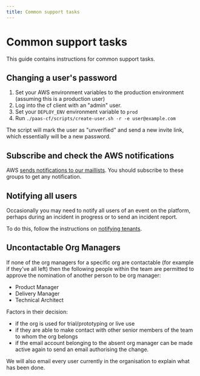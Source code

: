 ```yaml
---
title: Common support tasks
---
```


# Common support tasks

This guide contains instructions for common support tasks.


## Changing a user's password

1. Set your AWS environment variables to the production environment
   (assuming this is a production user)
2. Log into the cf client with an "admin" user.
3. Set your `DEPLOY_ENV` environment variable to `prod`
4. Run `./paas-cf/scripts/create-user.sh -r -e user@example.com`

The script will mark the user as "unverified" and send a new invite
link, which essentially will be a new password.

## Subscribe and check the AWS notifications

AWS [sends notifications to our maillists](/team/responding_to_aws_alert/). You should subscribe to these groups to get any notification.

## Notifying all users

Occasionally you may need to notify all users of an event on the platform, perhaps during an incident in progress or to send an incident report.

To do this, follow the instructions on [notifying tenants](/team/notifying_tenants/).

## Uncontactable Org Managers

If none of the org managers for a specific org are contactable (for example if they've all left) then the following people within the team are permitted to approve the nomination of another person to be org manager:

- Product Manager
- Delivery Manager
- Technical Architect

Factors in their decision:

- if the org is used for trial/prototyping or live use
- if they are able to make contact with other senior members of the team to whom the org belongs
- if the email account belonging to the absent org manager can be made active again to send an email authorising the change.

We will also email every user currently in the organisation to explain what has been done.
